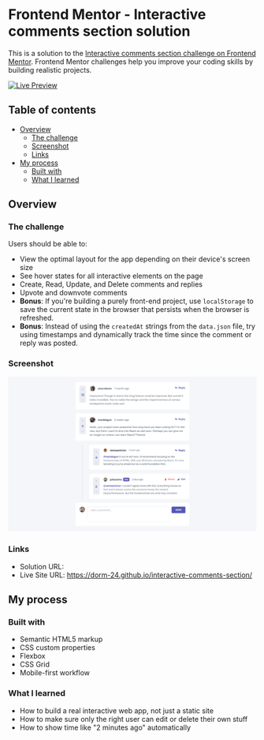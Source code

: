 # Frontend Mentor - Interactive comments section solution

This is a solution to the [Interactive comments section challenge on Frontend Mentor](https://www.frontendmentor.io/challenges/interactive-comments-section-iG1RugEG9). Frontend Mentor challenges help you improve your coding skills by building realistic projects. 

[![Live Preview](https://img.shields.io/badge/Live%20Preview-Visit%20Site-blue?style=for-the-badge&logo=google-chrome&logoColor=white)](https://dorm-24.github.io/interactive-comments-section/)

## Table of contents

- [Overview](#overview)
  - [The challenge](#the-challenge)
  - [Screenshot](#screenshot)
  - [Links](#links)
- [My process](#my-process)
  - [Built with](#built-with)
  - [What I learned](#what-i-learned)

## Overview

### The challenge

Users should be able to:

- View the optimal layout for the app depending on their device's screen size
- See hover states for all interactive elements on the page
- Create, Read, Update, and Delete comments and replies
- Upvote and downvote comments
- **Bonus**: If you're building a purely front-end project, use `localStorage` to save the current state in the browser that persists when the browser is refreshed.
- **Bonus**: Instead of using the `createdAt` strings from the `data.json` file, try using timestamps and dynamically track the time since the comment or reply was posted.

### Screenshot

![screenshot of my solution](./design/screenshot/my-solution-preview.png)

### Links

- Solution URL: 
- Live Site URL: https://dorm-24.github.io/interactive-comments-section/

## My process

### Built with

- Semantic HTML5 markup
- CSS custom properties
- Flexbox
- CSS Grid
- Mobile-first workflow

### What I learned

- How to build a real interactive web app, not just a static site
- How to make sure only the right user can edit or delete their own stuff
- How to show time like "2 minutes ago" automatically